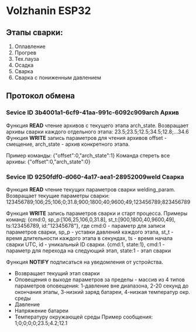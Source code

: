 # Volzhanin ESP32
## Этапы сварки: 
 1. Оплавление
 2. Прогрев
 3. Тех.пауза
 4. Осадка
 5. Сварка
 6. Сварка с пониженным давлением
## Протокол обмена

### Sevice ID 3b4001a1-6cf9-41aa-991c-6092c909arch Архив
Функция **READ** чтение архивов с текущего этапа arch_state.
Возвращает архивы сварки каждого отдельного этапа: 23.5;23.5;12.5;34.5;12.8;...34.6
Функция **WRITE** запись параметров для чтения архивов offset - смещение, arch_state - архив конкретного этапа.

Пример команды: {"offset":0,"arch_state":1}
Команда стереть все архивы: {"offset":0,"arch_state":0}

### Sevice ID 9250fdf0-d060-4a17-aea1-28952009weld Сварка
Функция **READ** чтение текущих параметров сварки welding_param.
Возвращает текущие параметры сварки: 123456789;106;25;106;0;31.8;900;1800;40;9600;49;123456789;823456789

Функция **WRITE** запись параметров сварки и старт процесса.
Примеры команд: 
{cmd:0, sp_p:[106,25,106,0,31.8], st_t:[900,1800,40,9600,49], ts:123456789, id:"12345678"}, где cmd:0 - параметр для записи параметров сварки, sp_p - уставки давлений каждого этапа, st_t - время длительности каждого этапа в секундах, ts - время начала сварки UTC, id - уникальный ID сварки.
{cmd:1, state:1}, cmd:1 - параметр для перехода на следующий этап, state:1 - этап сварки

Функция **NOTIFY** подписаться на уведомления от устройства.
 - Возвращает текущий этап сварки
 - Оповещения о выходе параметров за пределы - массив из 4 типов параметров оповещения: 1-давление вне диапазона, 2-20 секунд до окончания этапы, 3-низкий заряд батареи, 4-низкая температур окр. среды
 - Давление
 - Напряжение батареи 
 - Температуру окружающей среды
Пример сообщения: 1;0;0;0;0;23.5;4.2;12.1
